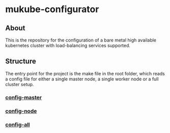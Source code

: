 # mukube-configurator

## About

This is the repository for the configuration of a bare metal high available kubernetes cluster with load-balancing services supported. 

## Structure
The entry point for the project is the make file in the root folder, which reads a config file for either a single master node, a single worker node or a full cluster setup.

### [config-master](docs/config-master.md)



### [config-node](docs/config-node.md)



### [config-all](docs/config-all.md)

